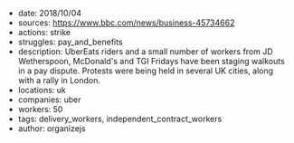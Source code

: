 - date: 2018/10/04
- sources: https://www.bbc.com/news/business-45734662
- actions: strike
- struggles: pay_and_benefits
- description: UberEats riders and a small number of workers from JD Wetherspoon, McDonald's and TGI Fridays have been staging walkouts in a pay dispute. Protests were being held in several UK cities, along with a rally in London.
- locations: uk
- companies: uber
- workers: 50
- tags: delivery_workers, independent_contract_workers
- author: organizejs
